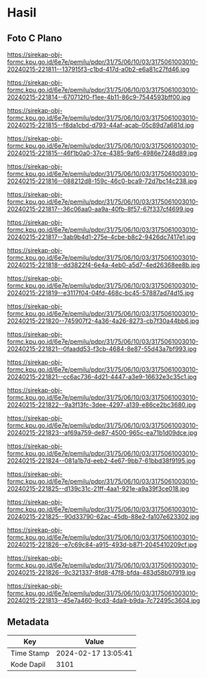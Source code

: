 # Hasil

## Foto C Plano

https://sirekap-obj-formc.kpu.go.id/6e7e/pemilu/pdpr/31/75/06/10/03/3175061003010-20240215-221811--137915f3-c1bd-417d-a0b2-e6a81c27fd46.jpg

https://sirekap-obj-formc.kpu.go.id/6e7e/pemilu/pdpr/31/75/06/10/03/3175061003010-20240215-221814--670712f0-f1ee-4b11-86c9-7544593bff00.jpg

https://sirekap-obj-formc.kpu.go.id/6e7e/pemilu/pdpr/31/75/06/10/03/3175061003010-20240215-221815--f8da1cbd-d793-44af-acab-05c89d7a681d.jpg

https://sirekap-obj-formc.kpu.go.id/6e7e/pemilu/pdpr/31/75/06/10/03/3175061003010-20240215-221815--46f1b0a0-37ce-4385-9af6-4986e7248d89.jpg

https://sirekap-obj-formc.kpu.go.id/6e7e/pemilu/pdpr/31/75/06/10/03/3175061003010-20240215-221816--088212d8-159c-46c0-bca9-72d7bc14c238.jpg

https://sirekap-obj-formc.kpu.go.id/6e7e/pemilu/pdpr/31/75/06/10/03/3175061003010-20240215-221817--36c06aa0-aa9a-40fb-8f57-67f337cf4699.jpg

https://sirekap-obj-formc.kpu.go.id/6e7e/pemilu/pdpr/31/75/06/10/03/3175061003010-20240215-221817--3ab9b4d1-275e-4cbe-b8c2-9426dc7417e1.jpg

https://sirekap-obj-formc.kpu.go.id/6e7e/pemilu/pdpr/31/75/06/10/03/3175061003010-20240215-221818--dd3822f4-6e4a-4eb0-a5d7-4ed26368ee8b.jpg

https://sirekap-obj-formc.kpu.go.id/6e7e/pemilu/pdpr/31/75/06/10/03/3175061003010-20240215-221819--e3117f04-04fd-468c-bc45-57887ad74d15.jpg

https://sirekap-obj-formc.kpu.go.id/6e7e/pemilu/pdpr/31/75/06/10/03/3175061003010-20240215-221820--745907f2-4a36-4a26-8273-cb7f30a44bb6.jpg

https://sirekap-obj-formc.kpu.go.id/6e7e/pemilu/pdpr/31/75/06/10/03/3175061003010-20240215-221821--0faadd53-f3cb-4684-8e87-55d43a7bf993.jpg

https://sirekap-obj-formc.kpu.go.id/6e7e/pemilu/pdpr/31/75/06/10/03/3175061003010-20240215-221821--cc6ac736-4d21-4447-a3e9-16632e3c35c1.jpg

https://sirekap-obj-formc.kpu.go.id/6e7e/pemilu/pdpr/31/75/06/10/03/3175061003010-20240215-221822--9a3f13fc-3dee-4297-a139-e86ce2bc3680.jpg

https://sirekap-obj-formc.kpu.go.id/6e7e/pemilu/pdpr/31/75/06/10/03/3175061003010-20240215-221823--af69a759-de87-4500-965c-ea71b1d09dce.jpg

https://sirekap-obj-formc.kpu.go.id/6e7e/pemilu/pdpr/31/75/06/10/03/3175061003010-20240215-221824--081a1b7d-eeb2-4e67-9bb7-61bbd38f9195.jpg

https://sirekap-obj-formc.kpu.go.id/6e7e/pemilu/pdpr/31/75/06/10/03/3175061003010-20240215-221825--d139c31c-21ff-4aa1-921e-a9a39f3ce018.jpg

https://sirekap-obj-formc.kpu.go.id/6e7e/pemilu/pdpr/31/75/06/10/03/3175061003010-20240215-221825--90d33790-62ac-45db-88e2-fa107e623302.jpg

https://sirekap-obj-formc.kpu.go.id/6e7e/pemilu/pdpr/31/75/06/10/03/3175061003010-20240215-221826--e7c69c84-a915-493d-b871-2045410209cf.jpg

https://sirekap-obj-formc.kpu.go.id/6e7e/pemilu/pdpr/31/75/06/10/03/3175061003010-20240215-221826--9c321337-8fd8-47f8-bfda-483d58b07919.jpg

https://sirekap-obj-formc.kpu.go.id/6e7e/pemilu/pdpr/31/75/06/10/03/3175061003010-20240215-221813--45e7a460-9cd3-4da9-b9da-7c72495c3604.jpg


## Metadata

| Key        | Value               |
| ---------- | ------------------- |
| Time Stamp | 2024-02-17 13:05:41 |
| Kode Dapil | 3101                |



